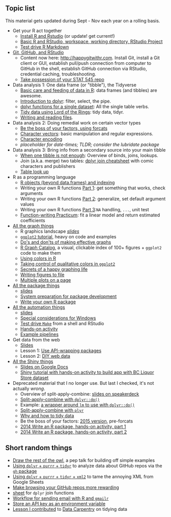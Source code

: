 ## Topic list

This material gets updated during Sept - Nov each year on a rolling basis.

  * Get your R act together
    - [Install R and Rstudio](block000_r-rstudio-install.html) (or update! get current!)
    - [Basic R and RStudio, workspace, working directory, RStudio Project](block002_hello-r-workspace-wd-project.html)
    - [Test drive R Markdown](block007_first-use-rmarkdown.html)
  * [Git, GitHub, and RStudio](http://happygitwithr.com)
    - Content now here: <http://happygitwithr.com>. Install Git, install a Git client or GUI, establish pull/push connection from computer to GitHub in the shell, establish GitHub connection via RStudio, credential caching, troubleshooting.
    - [Take possession of your STAT 545 repo](git08_claim-stat545-repo.html)
  * Data analysis 1: One data frame (or "tibble"), the Tidyverse
    - [Basic care and feeding of data in R](block006_care-feeding-data.html): data frames (and tibbles) are awesome.
    - [Introduction to dplyr](block009_dplyr-intro.html): filter, select, the pipe.
    - [dplyr functions for a single dataset](block010_dplyr-end-single-table.html): All the single table verbs.
    - [Tidy data using Lord of the Rings](https://github.com/jennybc/lotr-tidy#readme): tidy data, tidyr.
    - [Writing and reading files](block026_file-out-in.html).
  * Data analysis 2: Doing remedial work on certain vector types
    - [Be the boss of your factors, using forcats](block029_factors.html)
    - [Character vectors](block028_character-data.html): basic manipulation and regular expressions.
    - [Character encoding](block032_character-encoding.html)
    - *placeholder for date-times; TLDR; consider the lubridate package*
  * Data analysis 3: Bring info from a secondary source into your main tibble
    - [When one tibble is not enough](block033_working-with-two-tables.html): Overview of binds, joins, lookups.
    - Join (a.k.a. merge) two tables: [dplyr join cheatsheet](bit001_dplyr-cheatsheet.html) with comic characters and publishers
    - [Table look up](bit008_lookup.html)
    <!--
    - [Split-Apply-Combine](block024_group-nest-split-map.html) with the tidyverse (nesting, list-columns, map inside mutate) *under development*.
    -->
  * R as a programming language
    - [R objects (beyond data.frames) and indexing](block004_basic-r-objects.html)
    - Writing your own R functions [Part 1](block011_write-your-own-function-01.html): get something that works, check arguments
    - Writing your own R functions [Part 2](block011_write-your-own-function-02.html): generalize, set default argument values
    - Writing your own R functions [Part 3](block011_write-your-own-function-03.html):`NA` handling, `...`, unit test
    - [Function-writing Practicum](block012_function-regress-lifeexp-on-year.html): fit a linear model and return estimated coefficients
  * [All the graph things](graph00_index.html)
    - R graphics landscape *[slides](https://speakerdeck.com/jennybc/ggplot2-tutorial)*
    - [`ggplot2` tutorial](https://github.com/jennybc/ggplot2-tutorial), heavy on code and examples
    - [Do's and don'ts of making effective graphs](block015_graph-dos-donts.html)
    - [R Graph Catalog](http://shiny.stat.ubc.ca/r-graph-catalog/), a visual, clickable index of 100+ figures + `ggplot2` code to make them
    - [Using colors in R](block018_colors.html)
    - [Taking control of qualitative colors in `ggplot2`](block019_enforce-color-scheme.html)
    - [Secrets of a happy graphing life](block016_secrets-happy-graphing.html)
    - [Writing figures to file](block017_write-figure-to-file.html)
    - [Multiple plots on a page](block020_multiple-plots-on-a-page.html)
  * [All the package things](packages00_index.html)
    - [slides](https://speakerdeck.com/jennybc/ubc-stat545-2015-writing-your-first-r-package)
    - [System preparation for package development](packages01_system-prep.html)
    - [Write your own R package](packages06_foofactors-package.html)
  * [All the automation things](automation00_index.html)
    - <a href="automation01_slides/index.html" target="_blank">slides</a>
    - [Special considerations for Windows](automation02_windows.html)
    - [Test drive `Make`](automation03_make-test-drive.html) from a shell and RStudio
    - [Hands-on activity](automation04_make-activity.html)
    - [Example pipelines](automation00_index.html#more-examples)
  * Get data from the web
    - [Slides](webdata01_slides.html)
    - Lesson 1: [Use API-wrapping packages](webdata02_activity.html)
    - Lesson 2: [DIY web data](webdata03_activity.html)
  * [All the Shiny things](shiny00_index.html)
    - [Slides on Google Docs](https://docs.google.com/presentation/d/1dXhqqsD7dPOOdcC5Y7RW--dEU7UfU52qlb0YD3kKeLw/edit?usp=sharing)
    - [Shiny tutorial with hands-on activity to build app with BC Liquor Store dataset](shiny01_activity.html)
  * Deprecated material that I no longer use. But last I checked, it's not actually *wrong*.
      - Overview of split-apply-combine: [slides on speakerdeck](https://speakerdeck.com/jennybc/ubc-stat545-split-apply-combine-intro)
    - [Split-apply-combine with `dplyr::do()`](block023_dplyr-do.html)
    - Example: [a wrapper around `lm` to use with `dplyr::do()`](block025_lm-poly.html)
    - [Split-apply-combine with `plyr`](block013_plyr-ddply.html)
    - [Why and how to tidy data](bit002_tidying-lotr-data.html)
    - Be the boss of your factors: [2015 version](block014_factors.html), pre-forcats
    - [2014 Write an R package, hands-on activity, part 1](packages02_activity.html)
    - [2014 Write an R package, hands-on activity, part 2](packages03_activity_part2.html)

## Short random things

  * [Draw the rest of the owl](bit007_draw-the-rest-of-the-owl.html), a pep talk for building off simple examples
  * [Using `dplyr` + `purrr` + `tidyr`](https://github.com/jennybc/analyze-github-stuff-with-r) to analyze data about GitHub repos via the [`gh` package](https://github.com/gaborcsardi/gh)
  * [Using `dplyr` + `purrr` + `tidyr` + `xml2`](https://github.com/jennybc/manipulate-xml-with-purrr-dplyr-tidyr) to tame the annoying XML from Google Sheets
  * [Make browsing your GitHub repos more rewarding](bit006_github-browsability-wins.html)
  * [sheet](bit001_dplyr-sheet.html) for `dplyr` join functions
  * [Workflow for sending email with R and `gmailr`](https://github.com/jennybc/send-email-with-r)
  * [Store an API key as an environment variable](bit003_api-key-env-var.html)
  * [Lesson I contributed](bit002_tidying-lotr-data.html) to [Data Carpentry](http://software-carpentry.org/blog/2014/05/our-first-data-carpentry-workshop.html) on tidying data

